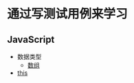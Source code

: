 # 通过写测试用例来学习
## JavaScript
* 数据类型
  * [数组](code/src/js/data-type/array.spec.ts)
* [this](code/src/js/this.spec.ts)

